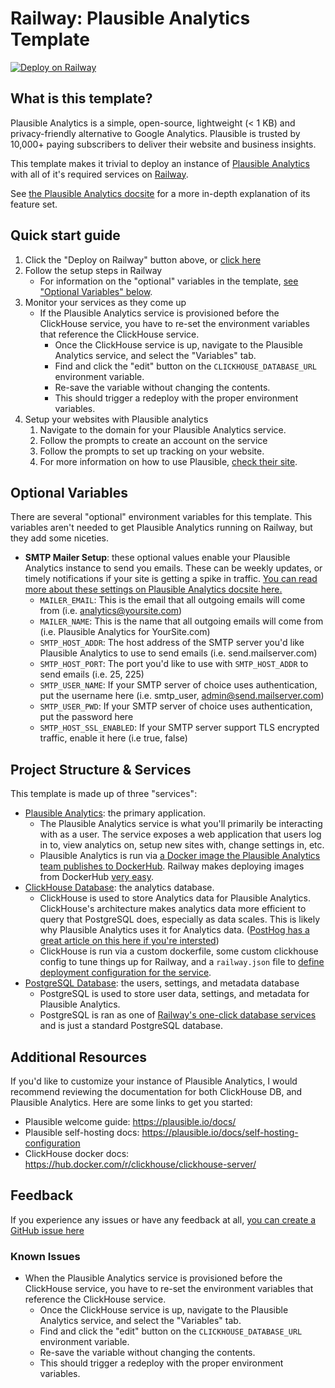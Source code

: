 # Railway: Plausible Analytics Template

[![Deploy on Railway](https://railway.app/button.svg)](https://railway.app/template/mzYEXO?referralCode=IFlm92)


## What is this template?
Plausible Analytics is a simple, open-source, lightweight (< 1 KB) and privacy-friendly alternative to Google Analytics. Plausible is trusted by 10,000+ paying subscribers to deliver their website and business insights.

This template makes it trivial to deploy an instance of [Plausible Analytics](https://plausible.io/) with all of it's required services on [Railway](https://railway.app).

See [the Plausible Analytics docsite](https://plausible.io/docs) for a more in-depth explanation of its feature set.

## Quick start guide

1. Click the "Deploy on Railway" button above, or [click here](https://railway.app/template/mzYEXO?referralCode=IFlm92)
2. Follow the setup steps in Railway
    - For information on the "optional" variables in the template, [see "Optional Variables" below](#optional-variables).
4. Monitor your services as they come up
    - If the Plausible Analytics service is provisioned before the ClickHouse service, you have to re-set the environment variables that reference the ClickHouse service.
        - Once the ClickHouse service is up, navigate to the Plausible Analytics service, and select the "Variables" tab. 
        - Find and click the "edit" button on the `CLICKHOUSE_DATABASE_URL` environment variable.
        - Re-save the variable without changing the contents. 
        - This should trigger a redeploy with the proper environment variables.  
5. Setup your websites with Plausible analytics
    1. Navigate to the domain for your Plausible Analytics service. 
    2. Follow the prompts to create an account on the service 
    3. Follow the prompts to set up tracking on your website. 
    4. For more information on how to use Plausible, [check their site](https://plausible.io/docs).
  
## Optional Variables 
There are several "optional" environment variables for this template. This variables aren't needed to get Plausible Analytics running on Railway, but they add some niceties.

- **SMTP Mailer Setup**: these optional values enable your Plausible Analytics instance to send you emails. These can be weekly updates, or timely notifications if your site is getting a spike in traffic. [You can read more about these settings on Plausible Analytics docsite here.](https://plausible.io/docs/self-hosting-configuration#mailersmtp-setup)
    - `MAILER_EMAIL`: This is the email that all outgoing emails will come from (i.e. analytics@yoursite.com)
    - `MAILER_NAME`: This is the name that all outgoing emails will come from (i.e. Plausible Analytics for YourSite.com)
    - `SMTP_HOST_ADDR`: The host address of the SMTP server you'd like Plausible Analytics to use to send emails (i.e. send.mailserver.com)
    - `SMTP_HOST_PORT`: The port you'd like to use with `SMTP_HOST_ADDR` to send emails (i.e. 25, 225)
    - `SMTP_USER_NAME`: If your SMTP server of choice uses authentication, put the username here (i.e. smtp_user, admin@send.mailserver.com)
    - `SMTP_USER_PWD`: If your SMTP server of choice uses authentication, put the password here
    - `SMTP_HOST_SSL_ENABLED`: If your SMTP server support TLS encrypted traffic, enable it here (i.e true, false) 

  
## Project Structure & Services
This template is made up of three "services": 

- [Plausible Analytics](https://plausible.io/): the primary application.
    - The Plausible Analytics service is what you'll primarily be interacting with as a user. The service exposes a web application that users log in to, view analytics on, setup new sites with, change settings in, etc.  
    - Plausible Analytics is run via [a Docker image the Plausible Analytics team publishes to DockerHub](https://hub.docker.com/r/plausible/analytics). Railway makes deploying images from DockerHub [very easy](https://docs.railway.app/develop/services#docker-image).
- [ClickHouse Database](https://clickhouse.com/): the analytics database.
    - ClickHouse is used to store Analytics data for Plausible Analytics. ClickHouse's architecture makes analytics data more efficient to query that PostgreSQL does, especially as data scales. This is likely why Plausible Analytics uses it for Analytics data. ([PostHog has a great article on this here if you're intersted](https://posthog.com/blog/clickhouse-vs-postgres))
    - ClickHouse is run via a custom dockerfile, some custom clickhouse config to tune things up for Railway, and a `railway.json` file to [define deployment configuration for the service](https://docs.railway.app/deploy/config-as-code). 
- [PostgreSQL Database](https://www.postgresql.org/): the users, settings, and metadata database
    - PostgreSQL is used to store user data, settings, and metadata for Plausible Analytics.
    - PostgreSQL is ran as one of [Railway's one-click database services](https://docs.railway.app/develop/services#database-services) and is just a standard PostgreSQL database.    

## Additional Resources 

If you'd like to customize your instance of Plausible Analytics, I would recommend reviewing the documentation for both ClickHouse DB, and Plausible Analytics. Here are some links to get you started: 
- Plausible welcome guide: https://plausible.io/docs/
- Plausible self-hosting docs: https://plausible.io/docs/self-hosting-configuration
- ClickHouse docker docs: https://hub.docker.com/r/clickhouse/clickhouse-server/

## Feedback 
If you experience any issues or have any feedback at all, [you can create a GitHub issue here](https://github.com/MykalMachon/railway-plausible/issues)

### Known Issues
- When the Plausible Analytics service is provisioned before the ClickHouse service, you have to re-set the environment variables that reference the ClickHouse service.
    - Once the ClickHouse service is up, navigate to the Plausible Analytics service, and select the "Variables" tab. 
    - Find and click the "edit" button on the `CLICKHOUSE_DATABASE_URL` environment variable.
    - Re-save the variable without changing the contents. 
    - This should trigger a redeploy with the proper environment variables.  

